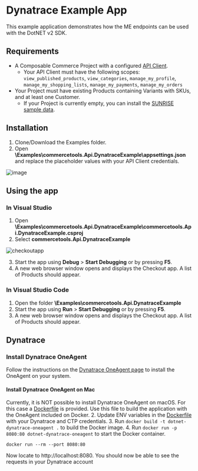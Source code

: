 # Dynatrace Example App

This example application demonstrates how the ME endpoints can be used with the DotNET v2 SDK.

## Requirements

- A Composable Commerce Project with a configured [API Client](https://docs.commercetools.com/getting-started/create-api-client#create-an-api-client).
  - Your API Client must have the following scopes: `view_published_products`, `view_categories`, `manage_my_profile`, `manage_my_shopping_lists`, `manage_my_payments`, `manage_my_orders`
- Your Project must have existing Products containing Variants with SKUs, and at least one Customer.
  - If your Project is currently empty, you can install the [SUNRISE sample data](https://github.com/commercetools/commercetools-sunrise-data).

## Installation

1. Clone/Download the Examples folder.
2. Open **\Examples\commercetools.Api.DynatraceExample\appsettings.json** and replace the placeholder values with your API Client credentials.

![image](https://user-images.githubusercontent.com/77231096/180888862-2e911f43-db94-4ae1-b2bc-479ae7e549e2.png)

## Using the app

### In Visual Studio

1. Open **\Examples\commercetools.Api.DynatraceExample\commercetools.Api.DynatraceExample.csproj**
2. Select **commercetools.Api.DynatraceExample**

![checkoutapp](https://user-images.githubusercontent.com/77231096/180888672-8045a167-6fc4-4fdb-8b11-2ea1bac10319.png)

3. Start the app using **Debug** > **Start Debugging** or by pressing **F5**.
4. A new web browser window opens and displays the Checkout app. A list of Products should appear.

### In Visual Studio Code

1. Open the folder **\Examples\commercetools.Api.DynatraceExample**
2. Start the app using **Run** > **Start Debugging** or by pressing **F5**.
3. A new web browser window opens and displays the Checkout app. A list of Products should appear.

## Dynatrace

### Install Dynatrace OneAgent
Follow the instructions on the [Dynatrace OneAgent page](
https://docs.dynatrace.com/docs/setup-and-configuration/dynatrace-oneagent#tabgroup--technology-support--operating-systems) to install the OneAgent on your system.

#### Install Dynatrace OneAgent on Mac
Currently, it is NOT possible to install Dynatrace OneAgent on macOS. For this case a [Dockerfile](./Dockerfile) is provided.
Use this file to build the application with the OneAgent included on Docker.
2. Update ENV variables in the [Dockerfile](../../Dynatrace.Dockerfile) with your Dynatrace and CTP credentials.
3. Run `docker build -t dotnet-dynatrace-oneagent .` to build the Docker image.
4. Run `docker run -p 8080:80 dotnet-dynatrace-oneagent` to start the Docker container.


```shell
docker run --rm --port 8080:80
```

Now locate to http://localhost:8080. You should now be able to see the requests in your Dynatrace account